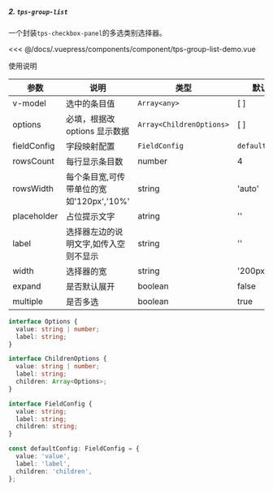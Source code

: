 ##### 2. `tps-group-list`

一个封装`tps-checkbox-panel`的多选类别选择器。

<template>
  <my-container>
    <component-tps-group-list-demo></component-tps-group-list-demo>
  </my-container>
</template>

<<< @/docs/.vuepress/components/component/tps-group-list-demo.vue

使用说明

| 参数        | 说明                                     | 类型                     | 默认值          |
| ----------- | ---------------------------------------- | ------------------------ | --------------- |
| v-model     | 选中的条目值                             | `Array<any>`             | [ ]             |
| options     | 必填，根据改 options 显示数据            | `Array<ChildrenOptions>` | [ ]             |
| fieldConfig | 字段映射配置                             | `FieldConfig`            | `defaultConfig` |
| rowsCount   | 每行显示条目数                           | number                   | 4               |
| rowsWidth   | 每个条目宽,可传带单位的宽如'120px','10%' | string                   | 'auto'          |
| placeholder | 占位提示文字                             | atring                   | ''              |
| label       | 选择器左边的说明文字,如传入空则不显示    | string                   | ''              |
| width       | 选择器的宽                               | string                   | '200px'         |
| expand      | 是否默认展开                             | boolean                  | false           |
| multiple    | 是否多选                                 | boolean                  | true            |

```ts
interface Options {
  value: string | number;
  label: string;
}

interface ChildrenOptions {
  value: string | number;
  label: string;
  children: Array<Options>;
}

interface FieldConfig {
  value: string;
  label: string;
  children: string;
}

const defaultConfig: FieldConfig = {
  value: 'value',
  label: 'label',
  children: 'children',
};
```
